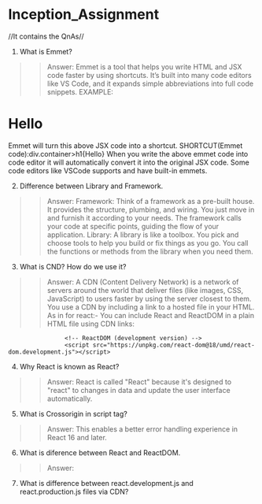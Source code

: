 # Inception_Assignment
//It contains the QnAs//
1. What is Emmet?
>>Answer: Emmet is a tool that helps you write HTML and JSX code faster by using shortcuts. It’s built into many code editors like VS Code, 
       and it expands simple abbreviations into full code snippets.
  EXAMPLE:<div className="container">
  <h1>Hello</h1>
  </div>
        Emmet will turn this above JSX code into a shortcut.
  SHORTCUT(Emmet code):div.container>h1{Hello}
  When you write the above emmet code into code editor it will automatically convert it into the original JSX code. 
  Some code editors like VSCode supports and have built-in emmets.

2. Difference between Library and Framework.  
>>Answer:
   Framework:
   Think of a framework as a pre-built house. It provides the structure, plumbing, and wiring. You just move in and furnish it according to 
   your needs. The framework calls your code at specific points, guiding the flow of your application.
   Library:
   A library is like a toolbox. You pick and choose tools to help you build or fix things as you go. You call the functions or methods from 
   the library when you need them.

3. What is CND? How do we use it?
>>Answer: A CDN (Content Delivery Network) is a network of servers around the world that deliver files (like images, CSS, JavaScript) to 
          users faster by using the server closest to them.
>>You use a CDN by including a link to a hosted file in your HTML.
  As in for react:- You can include React and ReactDOM in a plain HTML file using CDN links:
                    <!-- React (development version) -->
                    <script src="https://unpkg.com/react@18/umd/react.development.js"></script>

                    <!-- ReactDOM (development version) -->
                    <script src="https://unpkg.com/react-dom@18/umd/react-dom.development.js"></script>

4. Why React is known as React?
>>Answer: React is called "React" because it's designed to "react" to changes in data and update the user interface automatically.

5. What is Crossorigin in script tag?
>>Answer: This enables a better error handling experience in React 16 and later.

6. What is diference between React and ReactDOM.
>>Answer: 


7. What is difference between react.development.js and react.production.js files via CDN?
